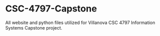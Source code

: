 # CSC-4797-Capstone
All website and python files utilized for Villanova CSC 4797 Information Systems Capstone project.
